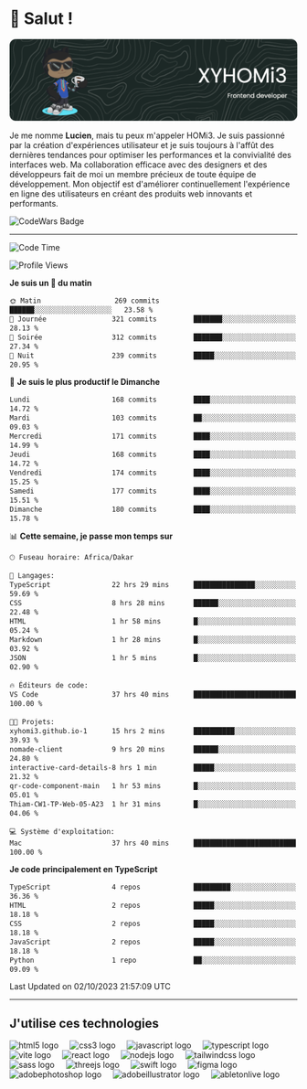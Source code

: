 # 👋 Salut !

![Header](./github-header-image.png)

Je me nomme **Lucien**, mais tu peux m'appeler HOMi3. Je suis passionné par la création d'expériences utilisateur et je suis toujours à l'affût des dernières tendances pour optimiser les performances et la convivialité des interfaces web. Ma collaboration efficace avec des designers et des développeurs fait de moi un membre précieux de toute équipe de développement. Mon objectif est d'améliorer continuellement l'expérience en ligne des utilisateurs en créant des produits web innovants et performants.

![CodeWars Badge](https://www.codewars.com/users/xyhomi3/badges/small)

---
<!--START_SECTION:waka-->
![Code Time](http://img.shields.io/badge/Code%20Time-57%20hrs%2014%20mins-blue)

![Profile Views](http://img.shields.io/badge/Vues%20du%20profil-711-blue)

**Je suis un 🐤 du matin** 

```text
🌞 Matin                  269 commits         ██████░░░░░░░░░░░░░░░░░░░   23.58 % 
🌆 Journée                321 commits         ███████░░░░░░░░░░░░░░░░░░   28.13 % 
🌃 Soirée                 312 commits         ███████░░░░░░░░░░░░░░░░░░   27.34 % 
🌙 Nuit                   239 commits         █████░░░░░░░░░░░░░░░░░░░░   20.95 % 
```
📅 **Je suis le plus productif le Dimanche** 

```text
Lundi                    168 commits         ████░░░░░░░░░░░░░░░░░░░░░   14.72 % 
Mardi                    103 commits         ██░░░░░░░░░░░░░░░░░░░░░░░   09.03 % 
Mercredi                 171 commits         ████░░░░░░░░░░░░░░░░░░░░░   14.99 % 
Jeudi                    168 commits         ████░░░░░░░░░░░░░░░░░░░░░   14.72 % 
Vendredi                 174 commits         ████░░░░░░░░░░░░░░░░░░░░░   15.25 % 
Samedi                   177 commits         ████░░░░░░░░░░░░░░░░░░░░░   15.51 % 
Dimanche                 180 commits         ████░░░░░░░░░░░░░░░░░░░░░   15.78 % 
```


📊 **Cette semaine, je passe mon temps sur** 

```text
🕑︎ Fuseau horaire: Africa/Dakar

💬 Langages: 
TypeScript               22 hrs 29 mins      ███████████████░░░░░░░░░░   59.69 % 
CSS                      8 hrs 28 mins       ██████░░░░░░░░░░░░░░░░░░░   22.48 % 
HTML                     1 hr 58 mins        █░░░░░░░░░░░░░░░░░░░░░░░░   05.24 % 
Markdown                 1 hr 28 mins        █░░░░░░░░░░░░░░░░░░░░░░░░   03.92 % 
JSON                     1 hr 5 mins         █░░░░░░░░░░░░░░░░░░░░░░░░   02.90 % 

🔥 Éditeurs de code: 
VS Code                  37 hrs 40 mins      █████████████████████████   100.00 % 

🐱‍💻 Projets: 
xyhomi3.github.io-1      15 hrs 2 mins       ██████████░░░░░░░░░░░░░░░   39.93 % 
nomade-client            9 hrs 20 mins       ██████░░░░░░░░░░░░░░░░░░░   24.80 % 
interactive-card-details-8 hrs 1 min         █████░░░░░░░░░░░░░░░░░░░░   21.32 % 
qr-code-component-main   1 hr 53 mins        █░░░░░░░░░░░░░░░░░░░░░░░░   05.01 % 
Thiam-CW1-TP-Web-05-A23  1 hr 31 mins        █░░░░░░░░░░░░░░░░░░░░░░░░   04.06 % 

💻 Système d'exploitation: 
Mac                      37 hrs 40 mins      █████████████████████████   100.00 % 
```

**Je code principalement en TypeScript** 

```text
TypeScript               4 repos             █████████░░░░░░░░░░░░░░░░   36.36 % 
HTML                     2 repos             █████░░░░░░░░░░░░░░░░░░░░   18.18 % 
CSS                      2 repos             █████░░░░░░░░░░░░░░░░░░░░   18.18 % 
JavaScript               2 repos             █████░░░░░░░░░░░░░░░░░░░░   18.18 % 
Python                   1 repo              ██░░░░░░░░░░░░░░░░░░░░░░░   09.09 % 
```




 Last Updated on 02/10/2023 21:57:09 UTC
<!--END_SECTION:waka-->
---

## J'utilise ces technologies

<div align="left">
  <img src="https://skillicons.dev/icons?i=html" height="40" alt="html5 logo"  />
  <img width="12" />
  <img src="https://skillicons.dev/icons?i=css" height="40" alt="css3 logo"  />
  <img width="12" />
  <img src="https://skillicons.dev/icons?i=js" height="40" alt="javascript logo"  />
  <img width="12" />
  <img src="https://skillicons.dev/icons?i=ts" height="40" alt="typescript logo"  />
  <img width="12" />
  <img src="https://skillicons.dev/icons?i=vite" height="40" alt="vite logo"  />
  <img width="12" />
  <img src="https://skillicons.dev/icons?i=react" height="40" alt="react logo"  />
  <img width="12" />
  <img src="https://cdn.jsdelivr.net/gh/devicons/devicon/icons/nodejs/nodejs-original.svg" height="40" alt="nodejs logo"  />
  <img width="12" />
  <img src="https://skillicons.dev/icons?i=tailwind" height="40" alt="tailwindcss logo"  />
  <img width="12" />
  <img src="https://skillicons.dev/icons?i=sass" height="40" alt="sass logo"  />
  <img width="12" />
  <img src="https://skillicons.dev/icons?i=threejs" height="40" alt="threejs logo"  />
  <img width="12" />
  <img src="https://skillicons.dev/icons?i=swift" height="40" alt="swift logo"  />
  <img width="12" />
  <img src="https://skillicons.dev/icons?i=figma" height="40" alt="figma logo"  />
  <img width="12" />
  <img src="https://skillicons.dev/icons?i=ps" height="40" alt="adobephotoshop logo"  />
  <img width="12" />
  <img src="https://skillicons.dev/icons?i=ai" height="40" alt="adobeillustrator logo"  />
  <img width="12" />
  <img src="https://skillicons.dev/icons?i=ableton" height="40" alt="abletonlive logo"  />
</div>



